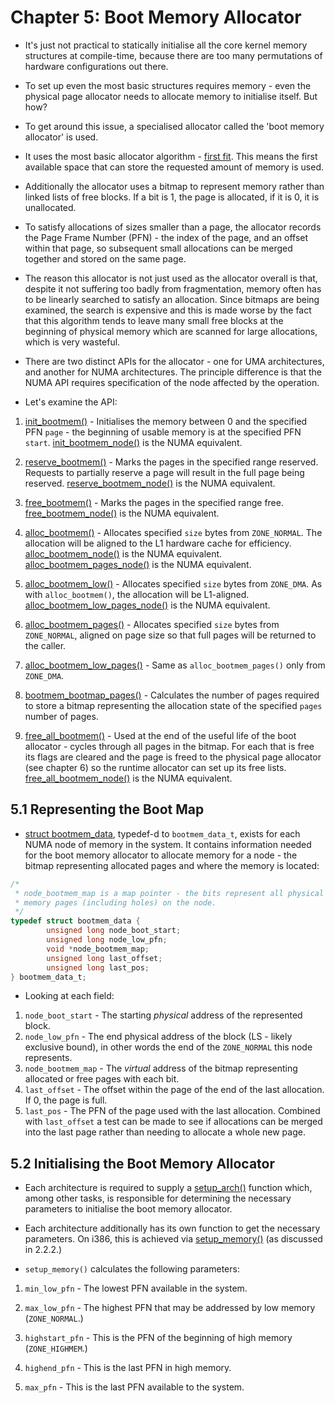 # Chapter 5: Boot Memory Allocator

* It's just not practical to statically initialise all the core kernel memory
  structures at compile-time, because there are too many permutations of
  hardware configurations out there.

* To set up even the most basic structures requires memory - even the physical
  page allocator needs to allocate memory to initialise itself. But how?

* To get around this issue, a specialised allocator called the 'boot memory
  allocator' is used.

* It uses the most basic allocator algorithm - [first fit][first-fit]. This
  means the first available space that can store the requested amount of memory
  is used.

* Additionally the allocator uses a bitmap to represent memory rather than
  linked lists of free blocks. If a bit is 1, the page is allocated, if it is 0,
  it is unallocated.

* To satisfy allocations of sizes smaller than a page, the allocator records the
  Page Frame Number (PFN) - the index of the page, and an offset within that
  page, so subsequent small allocations can be merged together and stored on the
  same page.

* The reason this allocator is not just used as the allocator overall is that,
  despite it not suffering too badly from fragmentation, memory often has to be
  linearly searched to satisfy an allocation. Since bitmaps are being examined,
  the search is expensive and this is made worse by the fact that this algorithm
  tends to leave many small free blocks at the beginning of physical memory
  which are scanned for large allocations, which is very wasteful.

* There are two distinct APIs for the allocator - one for UMA architectures, and
  another for NUMA architectures. The principle difference is that the NUMA API
  requires specification of the node affected by the operation.

* Let's examine the API:

1. [init_bootmem()][init_bootmem] - Initialises the memory between 0 and the
   specified PFN `page` - the beginning of usable memory is at the specified PFN
   `start`. [init_bootmem_node()][init_bootmem_node] is the NUMA equivalent.

2. [reserve_bootmem()][reserve_bootmem] - Marks the pages in the specified range
   reserved. Requests to partially reserve a page will result in the full page
   being reserved. [reserve_bootmem_node()][reserve_bootmem_node] is the NUMA
   equivalent.

3. [free_bootmem()][free_bootmem] - Marks the pages in the specified range
   free. [free_bootmem_node()][free_bootmem_node] is the NUMA equivalent.

4. [alloc_bootmem()][alloc_bootmem] - Allocates specified `size` bytes from
   `ZONE_NORMAL`. The allocation will be aligned to the L1 hardware cache for
   efficiency. [alloc_bootmem_node()][alloc_bootmem_node] is the NUMA
   equivalent. [alloc_bootmem_pages_node()][alloc_bootmem_pages_node] is the
   NUMA equivalent.

5. [alloc_bootmem_low()][alloc_bootmem_low] - Allocates specified `size` bytes
   from `ZONE_DMA`. As with `alloc_bootmem()`, the allocation will be
   L1-aligned. [alloc_bootmem_low_pages_node()][alloc_bootmem_low_pages_node] is
   the NUMA equivalent.

6. [alloc_bootmem_pages()][alloc_bootmem_pages] - Allocates specified `size`
   bytes from `ZONE_NORMAL`, aligned on page size so that full pages will be
   returned to the caller.

7. [alloc_bootmem_low_pages()][alloc_bootmem_low_pages] - Same as
   `alloc_bootmem_pages()` only from `ZONE_DMA`.

8. [bootmem_bootmap_pages()][bootmem_bootmap_pages] - Calculates the number of
   pages required to store a bitmap representing the allocation state of the
   specified `pages` number of pages.

9. [free_all_bootmem()][free_all_bootmem] - Used at the end of the useful life
   of the boot allocator - cycles through all pages in the bitmap. For each that
   is free its flags are cleared and the page is freed to the physical page
   allocator (see chapter 6) so the runtime allocator can set up its free
   lists. [free_all_bootmem_node()][free_all_bootmem_node] is the NUMA
   equivalent.

## 5.1 Representing the Boot Map

* [struct bootmem_data][bootmem_data], typedef-d to `bootmem_data_t`, exists for
  each NUMA node of memory in the system. It contains information needed for the
  boot memory allocator to allocate memory for a node - the bitmap representing
  allocated pages and where the memory is located:

```c
/*
 * node_bootmem_map is a map pointer - the bits represent all physical
 * memory pages (including holes) on the node.
 */
typedef struct bootmem_data {
        unsigned long node_boot_start;
        unsigned long node_low_pfn;
        void *node_bootmem_map;
        unsigned long last_offset;
        unsigned long last_pos;
} bootmem_data_t;
```

* Looking at each field:

1. `node_boot_start` - The starting _physical_ address of the represented block.
2. `node_low_pfn` - The end physical address of the block (LS - likely exclusive
   bound), in other words the end of the `ZONE_NORMAL` this node represents.
3. `node_bootmem_map` - The _virtual_ address of the bitmap representing
   allocated or free pages with each bit.
4. `last_offset` - The offset within the page of the end of the last
   allocation. If 0, the page is full.
5. `last_pos` - The PFN of the page used with the last allocation. Combined with
   `last_offset` a test can be made to see if allocations can be merged into the
   last page rather than needing to allocate a whole new page.

## 5.2 Initialising the Boot Memory Allocator

* Each architecture is required to supply a [setup_arch()][setup_arch] function
  which, among other tasks, is responsible for determining the necessary
  parameters to initialise the boot memory allocator.

* Each architecture additionally has its own function to get the necessary
  parameters. On i386, this is achieved via [setup_memory()][setup_memory] (as
  discussed in 2.2.2.)

* `setup_memory()` calculates the following parameters:

1. `min_low_pfn` - The lowest PFN available in the system.

2. `max_low_pfn` - The highest PFN that may be addressed by low memory
   (`ZONE_NORMAL`.)

3. `highstart_pfn` - This is the PFN of the beginning of high memory
   (`ZONE_HIGHMEM`.)

4. `highend_pfn` - This is the last PFN in high memory.

5. `max_pfn` - This is the last PFN available to the system.

[first-fit]:http://www.memorymanagement.org/mmref/alloc.html#mmref-alloc-first-fit
[init_bootmem]:http://fxr.watson.org/fxr/source/mm/bootmem.c?v=linux-2.4.22#L304
[reserve_bootmem]:http://fxr.watson.org/fxr/source/mm/bootmem.c?v=linux-2.4.22#L311
[free_bootmem]:http://fxr.watson.org/fxr/source/mm/bootmem.c?v=linux-2.4.22#L316
[alloc_bootmem]:http://fxr.watson.org/fxr/source/mm/bootmem.c?v=linux-2.4.22#L326
[alloc_bootmem_low]:http://fxr.watson.org/fxr/source/include/linux/bootmem.h?v=linux-2.4.22#L40
[alloc_bootmem_pages]:http://fxr.watson.org/fxr/source/include/linux/bootmem.h?v=linux-2.4.22#L42
[alloc_bootmem_low_pages]:http://fxr.watson.org/fxr/source/include/linux/bootmem.h?v=linux-2.4.22#L44
[bootmem_bootmap_pages]:http://fxr.watson.org/fxr/source/mm/bootmem.c?v=linux-2.4.22#L32
[free_all_bootmem]:http://fxr.watson.org/fxr/source/mm/bootmem.c?v=linux-2.4.22#L321
[init_bootmem_node]:http://fxr.watson.org/fxr/source/mm/bootmem.c?v=linux-2.4.22#L284
[reserve_bootmem_node]:http://fxr.watson.org/fxr/source/mm/bootmem.c?v=linux-2.4.22#L289
[free_bootmem_node]:http://fxr.watson.org/fxr/source/mm/bootmem.c?v=linux-2.4.22#L294
[alloc_bootmem_node]:http://fxr.watson.org/fxr/source/mm/bootmem.c?v=linux-2.4.22#L344
[alloc_bootmem_pages_node]:http://fxr.watson.org/fxr/source/include/linux/bootmem.h?v=linux-2.4.22#L55
[alloc_bootmem_low_pages_node]:http://fxr.watson.org/fxr/source/include/linux/bootmem.h?v=linux-2.4.22#L57
[free_all_bootmem_node]:http://fxr.watson.org/fxr/source/mm/bootmem.c?v=linux-2.4.22#L299

[bootmem_data]:http://fxr.watson.org/fxr/source/include/linux/bootmem.h?v=linux-2.4.22#L25

[setup_arch]:http://fxr.watson.org/fxr/source/arch/i386/kernel/setup.c?v=linux-2.4.22#L1124
[setup_memory]:http://fxr.watson.org/fxr/source/arch/i386/kernel/setup.c?v=linux-2.4.22#L991
